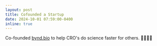 ```yaml
---
layout: post
title: Cofounded a Startup
date: 2024-10-01 07:59:00-0400
inline: true
---
```


Co-founded [bynd.bio](https://www.bynd.bio) to help CRO's do science faster for others. 🧫🧑‍🔬🧪
